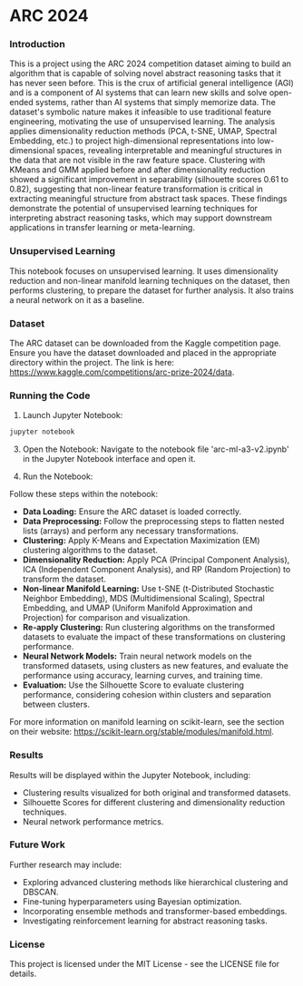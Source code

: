 # ARC 2024

### Introduction

This is a project using the ARC 2024 competition dataset aiming to build an algorithm that is capable of solving novel abstract reasoning tasks that it has never seen before. This is the crux of artificial general intelligence (AGI) and is a component of AI systems that can learn new skills and solve open-ended systems, rather than AI systems that simply memorize data. The dataset's symbolic nature makes it infeasible to use traditional feature engineering, motivating the use of unsupervised learning. The analysis applies dimensionality reduction methods (PCA, t-SNE, UMAP, Spectral Embedding, etc.) to project high-dimensional representations into low-dimensional spaces, revealing interpretable and meaningful structures in the data that are not visible in the raw feature space. Clustering with KMeans and GMM applied before and after dimensionality reduction showed a significant improvement in separability (silhouette scores 0.61 to 0.82), suggesting that non-linear feature transformation is critical in extracting meaningful structure from abstract task spaces. These findings demonstrate the potential of unsupervised learning techniques for interpreting abstract reasoning tasks, which may support downstream applications in transfer learning or meta-learning.

### Unsupervised Learning

This notebook focuses on unsupervised learning. It uses dimensionality reduction and non-linear manifold learning techniques on the dataset, then performs clustering, to prepare the dataset for further analysis. It also trains a neural network on it as a baseline.

### Dataset
The ARC dataset can be downloaded from the Kaggle competition page. Ensure you have the dataset downloaded and placed in the appropriate directory within the project. The link is here: https://www.kaggle.com/competitions/arc-prize-2024/data. 

### Running the Code

1. Launch Jupyter Notebook:
```bash
jupyter notebook
```

3. Open the Notebook:
Navigate to the notebook file 'arc-ml-a3-v2.ipynb' in the Jupyter Notebook interface and open it.

4. Run the Notebook:

Follow these steps within the notebook:

- **Data Loading:** Ensure the ARC dataset is loaded correctly.
- **Data Preprocessing:** Follow the preprocessing steps to flatten nested lists (arrays) and perform any necessary transformations.
- **Clustering:** Apply K-Means and Expectation Maximization (EM) clustering algorithms to the dataset.
- **Dimensionality Reduction:** Apply PCA (Principal Component Analysis), ICA (Independent Component Analysis), and RP (Random Projection) to transform the dataset.
- **Non-linear Manifold Learning:** Use t-SNE (t-Distributed Stochastic Neighbor Embedding), MDS (Multidimensional Scaling), Spectral Embedding, and UMAP (Uniform Manifold Approximation and Projection) for comparison and visualization.
- **Re-apply Clustering:** Run clustering algorithms on the transformed datasets to evaluate the impact of these transformations on clustering performance.
- **Neural Network Models:** Train neural network models on the transformed datasets, using clusters as new features, and evaluate the performance using accuracy, learning curves, and training time.
- **Evaluation:** Use the Silhouette Score to evaluate clustering performance, considering cohesion within clusters and separation between clusters.

For more information on manifold learning on scikit-learn, see the section on their website: https://scikit-learn.org/stable/modules/manifold.html.

### Results
Results will be displayed within the Jupyter Notebook, including:

- Clustering results visualized for both original and transformed datasets.
- Silhouette Scores for different clustering and dimensionality reduction techniques.
- Neural network performance metrics.

### Future Work

Further research may include:

- Exploring advanced clustering methods like hierarchical clustering and DBSCAN.
- Fine-tuning hyperparameters using Bayesian optimization.
- Incorporating ensemble methods and transformer-based embeddings.
- Investigating reinforcement learning for abstract reasoning tasks.

### License
This project is licensed under the MIT License - see the LICENSE file for details.

